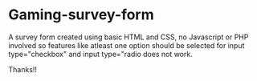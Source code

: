 # Gaming-survey-form
A survey form created using basic HTML and CSS, no Javascript or PHP involved so features like atleast one option should be selected for input type="checkbox" and input type="radio does not work.

Thanks!!
